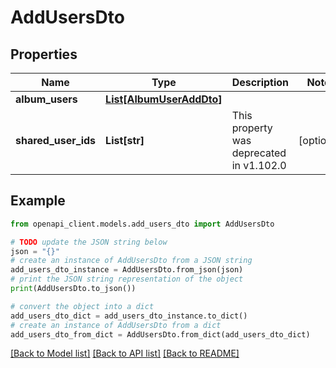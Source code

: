 # AddUsersDto


## Properties

Name | Type | Description | Notes
------------ | ------------- | ------------- | -------------
**album_users** | [**List[AlbumUserAddDto]**](AlbumUserAddDto.md) |  | 
**shared_user_ids** | **List[str]** | This property was deprecated in v1.102.0 | [optional] 

## Example

```python
from openapi_client.models.add_users_dto import AddUsersDto

# TODO update the JSON string below
json = "{}"
# create an instance of AddUsersDto from a JSON string
add_users_dto_instance = AddUsersDto.from_json(json)
# print the JSON string representation of the object
print(AddUsersDto.to_json())

# convert the object into a dict
add_users_dto_dict = add_users_dto_instance.to_dict()
# create an instance of AddUsersDto from a dict
add_users_dto_from_dict = AddUsersDto.from_dict(add_users_dto_dict)
```
[[Back to Model list]](../README.md#documentation-for-models) [[Back to API list]](../README.md#documentation-for-api-endpoints) [[Back to README]](../README.md)



